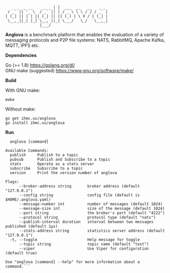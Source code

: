 ```  
   _ _  _ __    __ _ | |  ___  __   __   _ _ 
 / _` || '_ \  / _` || | / _ \ \ \ / / / _` |
| (_| || | | || (_| || || (_) | \ V / | (_| |
 \__,_||_| |_| \__, ||_| \___/   \_/   \__,_|
               |___/
```

<b>Anglova</b> is a benchmark platform that enables the evaluation
of a variety of messaging protocols and P2P file systems:
NATS, RabbitMQ, Apache Kafka, MQTT, IPFS etc.
			   


<b>Dependencies</b>

Go (>= 1.8) https://golang.org/dl/<br/>
GNU make (suggested) https://www.gnu.org/software/make/<br/>

<b>Build</b>

With GNU make:

```make```

Without make:

```go get ihmc.us/anglova``` <br/>
```go install ihmc.us/anglova``` <br/>

<b>Run</b>

```Usage:
  anglova [command]

Available Commands:
  publish     Publish to a topic
  pubsub      Publish and Subscribe to a topic
  stats       Operate as a stats server
  subscribe   Subscribe to a topic
  version     Print the version number of anglova

Flags:
      --broker-address string       broker address (default "127.0.0.1")
      --config string               config file (default is $HOME/.anglova.yaml)
      --message-number int          number of messages (default 1024)
      --message-size int            size of the message (default 1024)
      --port string                 the broker's port (default "4222")
      --protocol string             protocol type (default "nats")
      --publish-interval duration   interval between two messages published (default 1µs)
      --stats-address string        statistics server address (default "127.0.0.1")
  -t, --toggle                      Help message for toggle
      --topic string                topic name (default "test")
      --viper                       Use Viper for configuration (default true)

Use "anglova [command] --help" for more information about a command.```

